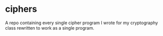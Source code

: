 # ciphers
A repo containing every single cipher program I wrote for my cryptography class rewritten to work as a single program.
